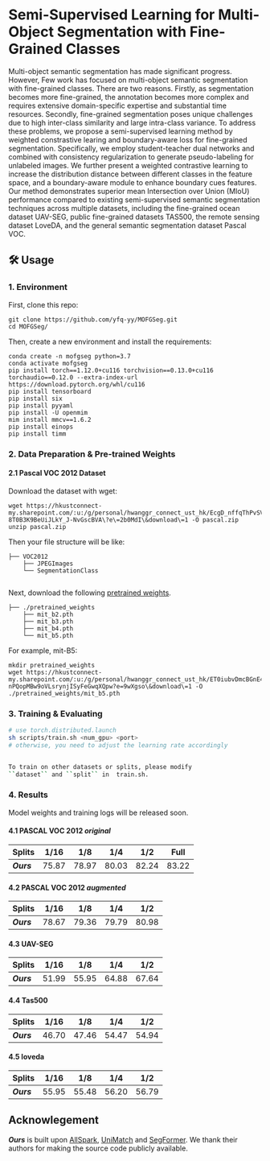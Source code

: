 #  Semi-Supervised Learning for Multi-Object Segmentation with  Fine-Grained Classes



Multi-object semantic segmentation has made significant progress. However, Few work has focused on multi-object semantic segmentation with fine-grained classes. There are two reasons. Firstly, as segmentation becomes more fine-grained, the annotation becomes more complex and requires extensive domain-specific expertise and substantial time resources. Secondly, fine-grained segmentation poses unique challenges due to high inter-class similarity and large intra-class variance. To address these problems, we propose a semi-supervised learning method by weighted constrastive learing and boundary-aware loss for fine-grained segmentation. Specifically, we employ student-teacher dual networks and combined with consistency regularization to generate pseudo-labeling for unlabeled images. We further present a weighted contrastive learning to increase the distribution distance between different classes in the feature space, and a boundary-aware module to enhance boundary cues features. Our method demonstrates superior mean Intersection over Union (MIoU) performance compared to existing semi-supervised semantic segmentation techniques across multiple datasets, including the fine-grained ocean dataset UAV-SEG, public fine-grained datasets TAS500, the remote sensing dataset LoveDA, and the general semantic segmentation dataset Pascal VOC.


## 🛠️ Usage

### 1. Environment

First, clone this repo:

```shell
git clone https://github.com/yfq-yy/MOFGSeg.git
cd MOFGSeg/
```

Then, create a new environment and install the requirements:
```shell
conda create -n mofgseg python=3.7
conda activate mofgseg
pip install torch==1.12.0+cu116 torchvision==0.13.0+cu116 torchaudio==0.12.0 --extra-index-url https://download.pytorch.org/whl/cu116
pip install tensorboard
pip install six
pip install pyyaml
pip install -U openmim
mim install mmcv==1.6.2
pip install einops
pip install timm
```

### 2. Data Preparation & Pre-trained Weights

#### 2.1 Pascal VOC 2012 Dataset
Download the dataset with wget:
```shell
wget https://hkustconnect-my.sharepoint.com/:u:/g/personal/hwanggr_connect_ust_hk/EcgD_nffqThPvSVXQz6-8T0B3K9BeUiJLkY_J-NvGscBVA\?e\=2b0MdI\&download\=1 -O pascal.zip
unzip pascal.zip
```
Then your file structure will be like:

```
├── VOC2012
    ├── JPEGImages
    └── SegmentationClass
    
```

Next, download the following [pretrained weights](https://hkustconnect-my.sharepoint.com/:f:/g/personal/hwanggr_connect_ust_hk/Eobv9tk6a6RJqGXEDm2D_TcB2mEn4r2-BLDkotZHkd2l6w?e=fJBy7v).
```
├── ./pretrained_weights
    ├── mit_b2.pth
    ├── mit_b3.pth
    ├── mit_b4.pth
    └── mit_b5.pth
```

For example, mit-B5:
```shell
mkdir pretrained_weights
wget https://hkustconnect-my.sharepoint.com/:u:/g/personal/hwanggr_connect_ust_hk/ET0iubvDmcBGnE43-nPQopMBw9oVLsrynjISyFeGwqXQpw?e=9wXgso\&download\=1 -O ./pretrained_weights/mit_b5.pth
```


### 3. Training & Evaluating

```bash
# use torch.distributed.launch
sh scripts/train.sh <num_gpu> <port>
# otherwise, you need to adjust the learning rate accordingly


To train on other datasets or splits, please modify
``dataset`` and ``split`` in  train.sh.

```

### 4. Results

Model weights and training logs will be released soon.

#### 4.1 PASCAL VOC 2012 _original_

| Splits | 1/16 | 1/8  | 1/4 | 1/2 | Full |
| :- | - | - | - | - | - |
| _**Ours**_ | 75.87 | 78.97 | 80.03 | 82.24 | 83.22 |

#### 4.2 PASCAL VOC 2012 _augmented_

| Splits | 1/16 | 1/8  | 1/4 | 1/2 |
| :- | - | - | - | - |
| _**Ours**_ | 78.67 | 79.36 | 79.79 | 80.98 |

#### 4.3 UAV-SEG

| Splits | 1/16 | 1/8  | 1/4 | 1/2 |
| :- | - | - | - | - |
| _**Ours**_ | 51.99 | 55.95 | 64.88 | 67.64 |

#### 4.4 Tas500

| Splits | 1/16 | 1/8  | 1/4 | 1/2 |
| :- | - | - | - | - |
| _**Ours**_ | 46.70 | 47.46 | 54.47 | 54.94 |

#### 4.5 loveda

| Splits | 1/16 | 1/8  | 1/4 | 1/2 |
| :- | - | - | - | - |
| _**Ours**_ | 55.95 | 55.48 | 56.20 | 56.79 |



## Acknowlegement
_**Ours**_ is built upon [AllSpark](https://github.com/xmed-lab/AllSpark.git), [UniMatch](https://github.com/LiheYoung/UniMatch) and [SegFormer](https://github.com/NVlabs/SegFormer). We thank their authors for making the source code publicly available.


